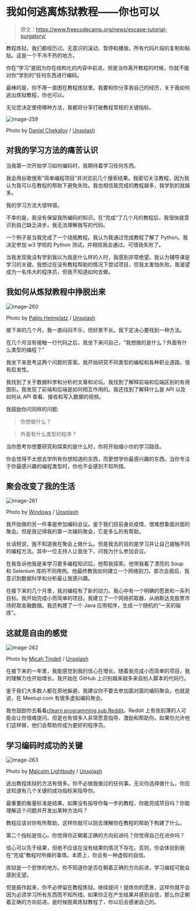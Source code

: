 # 我如何逃离炼狱教程——你也可以

> 原文：<https://www.freecodecamp.org/news/escape-tutorial-purgatory/>

教程炼狱。我们都经历过。无意识的滚动、暂停和播放。所有代码片段的复制和粘贴。这是一个不冷不热的地方。

你在“学习”是因为你在结构化的内容中前进。但是当你离开教程的时候，你就不能对你“学到的”任何东西进行编码。

最棒的是，你不用一直困在教程炼狱里。我要和你分享我自己的经历，关于我如何逃出炼狱教程，你也可以。

无论您决定使用哪种方法，我都将分享打破教程常规的关键指标。

![image-259](img/91e8d04dc3bbd6a4b1c5c926da8882a6.png)

Photo by [Daniel Chekalov](https://unsplash.com/@dchuck?utm_source=ghost&utm_medium=referral&utm_campaign=api-credit) / [Unsplash](https://unsplash.com/?utm_source=ghost&utm_medium=referral&utm_campaign=api-credit)

## 对我的学习方法的痛苦认识

当我第一次开始学习如何编码时，我期待着学习任何东西。

我会用谷歌搜索“简单编程项目”并浏览前几个搜索结果。我密切关注教程，因为我认为我可以在教程的帮助下避免失败。我也相信我完成的教程越多，我学到的就越多。

我的学习方法大错特错。

不幸的是，我没有保留我所编码的知识。在“完成”了几个月的教程后，我很快就意识到自己缺乏进步。我无法理解我写的代码。

一个例子是当我完成了一个烧瓶教程。我认为我通过完成教程了解了 Python。我决定参加 w3 学校的 Python 测试，并相信我会通过。可惜我失败了。

当我发现我没有学到我以为我是什么样的人时，我感到非常绝望。我认为辅导课是学习的关键。我想过在没有教程帮助的情况下尝试项目，但我太害怕失败。我渴望成为一名伟大的程序员，但我不知道如何去做。

## 我如何从炼狱教程中挣脱出来

![image-260](img/b2ccc9552124446a649971c803a9edd9.png)

Photo by [Pablo Heimplatz](https://unsplash.com/@pabloheimplatz?utm_source=ghost&utm_medium=referral&utm_campaign=api-credit) / [Unsplash](https://unsplash.com/?utm_source=ghost&utm_medium=referral&utm_campaign=api-credit)

接下来的几个月，我一直闷闷不乐，但好景不长。我下定决心要找到一种方法。

在几个月没有接触一行代码之后，我坐下来问自己，“我想做的是什么？外面有什么类型的编程？”

我坐下来思考这两个问题的答案。我开始研究不同类型的编程和各种职业道路。很有启发性。

我找到了关于数据科学和分析的文章和论坛。我找到了解释前端和后端区别的有用图形。我发现了前端和后端是如何相互作用的。我还找到了解释什么是 API 以及如何从 API 查看、接收和写入数据的视频。

我鼓励你问同样的问题:

> 你想做什么？

> 外面有什么类型的程序？

当你思考你想要研究和探索的是什么时，你将开始缩小你的学习路径。

你会觉得不太想去学所有你想知道的东西，而更想学你最感兴趣的东西。当你专注于你最感兴趣的编程类型时，你也不会感到不知所措。

## 聚会改变了我的生活

![image-261](img/f779b1c39662247b1746ecae972f2f40.png)

Photo by [Windows](https://unsplash.com/@windows?utm_source=ghost&utm_medium=referral&utm_campaign=api-credit) / [Unsplash](https://unsplash.com/?utm_source=ghost&utm_medium=referral&utm_campaign=api-credit)

我开始做的另一件事是参加编码会议。鉴于我们目前身处疫情，很难想象面对面的聚会。但是我记得我的第一次编码聚会，它是多么的有帮助。

长话短说，我不知道我在聚会上做什么。但是我去的目的是学习并让自己接触不同的编程方法。其中一位主持人让我坐下，问我为什么参加会议。

在我告诉他我是来学习更多编程知识后，他帮我探索。他带我看了漂亮的 Soup 和 Selenium 库的不同用例。他最终教我如何建立一个网络刮刀。那次会面后，我意识到数据科学和分析最让我感兴趣。

在接下来的几个月里，我对编程有了新的动力。我心中有一个明确的愿景和一系列目标。我开始完成小而简单的项目。我建立了一个网络抓取器，从纳斯达克股票市场抓取金融数据。我还构建了一个 Java 应用程序，生成一个随机的“一天的锻炼”。

## 这就是自由的感觉

![image-262](img/25877212efbff39658eb9e1f48d4ed25.png)

Photo by [Micah Tindell](https://unsplash.com/@micahtindell?utm_source=ghost&utm_medium=referral&utm_campaign=api-credit) / [Unsplash](https://unsplash.com/?utm_source=ghost&utm_medium=referral&utm_campaign=api-credit)

在接下来的一年里，我能感觉到我的信心在增长。随着我完成小而简单的项目，我的理解力也开始增长。我开始在 GitHub 上识别越来越多来自别人脚本的代码行。

鉴于我们大多数人都在原地躲避，我建议你不要去参加面对面的编码聚会。也就是说，在 Meetup.com 有很多虚拟编码聚会。

我也鼓励你去看看[r/learn programming sub Reddit](https://www.reddit.com/r/learnprogramming/)。Reddit 上有些刻薄的人可能会让你很难提问。但是也有很多人非常愿意指导、激励和帮助你。如果你允许他们这样做，他们会帮助你成为更好的程序员。

## 学习编码时成功的关键

![image-263](img/0d61452a88c131d1d3641de8a0763ccc.png)

Photo by [Malcolm Lightbody](https://unsplash.com/@mlightbody?utm_source=ghost&utm_medium=referral&utm_campaign=api-credit) / [Unsplash](https://unsplash.com/?utm_source=ghost&utm_medium=referral&utm_campaign=api-credit)

逃出教程炼狱的方法有很多。你不必做我做过的任何事。无论你选择做什么，你应该知道有几个关键的成功指标来指导你。

最重要的衡量标准是结果。如果没有指导你每一步的教程，你能完成项目吗？你能理解这个问题并开发出某种方法吗？

教程应该对你有所帮助，这样你就可以回去理解你在教程的帮助下构建了什么。

第二个指标是信心。你觉得你正朝着正确的方向前进吗？你觉得自己在进步吗？

信心可以先于结果，但绝不应该在没有结果的情况下存在。否则，你会体验到我在“完成”教程时所做的事情。本质上，你会有一种虚假的自信。

炼狱是一个悲惨的地方。你不知道你是否在朝着正确的方向前进，学习编程可能会感到无望。

但是振作起来，你不必停留在教程炼狱。继续提问！提炼你的愿景，这样你就不会因为必须学习所有东西而不知所措。如果你正在产生结果并感到自信，那么你正朝着正确的方向前进。是时候脱离炼狱教程了，你以后会感谢自己的。